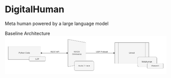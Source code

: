 # DigitalHuman
Meta human powered by a large language model

Baseline Architecture
<img align="center" src="https://github.com/deepakpillai/DigitalHuman/blob/main/DifitalHuman.jpg" />
